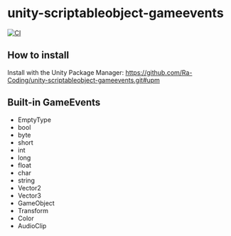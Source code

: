 # unity-scriptableobject-gameevents

[![CI](https://github.com/Ra-Coding/unity-scriptableobject-gameevents/actions/workflows/ci.yml/badge.svg)](https://github.com/Ra-Coding/unity-scriptableobject-gameevents/actions/workflows/ci.yml)

## How to install

Install with the Unity Package Manager: https://github.com/Ra-Coding/unity-scriptableobject-gameevents.git#upm 

## Built-in GameEvents

- EmptyType
- bool
- byte
- short
- int
- long
- float
- char
- string
- Vector2
- Vector3
- GameObject
- Transform
- Color
- AudioClip
